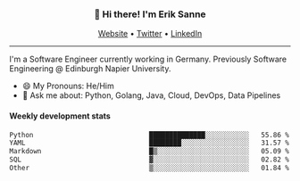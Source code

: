 <h3 align="center">👋 Hi there! I'm Erik Sanne</h3>
<p align="center">
  <a href="https://eriksanne.com">Website</a> •
  <a href="https://twitter.com/ErikKonradSanne">Twitter</a> •
  <a href="https://www.linkedin.com/in/eriksanne/">LinkedIn</a>
</p>

---
I'm a Software Engineer currently working in Germany. Previously Software Engineering @ Edinburgh Napier University.

- 😄 My Pronouns: He/Him
- 💬 Ask me about: Python, Golang, Java, Cloud, DevOps, Data Pipelines

<h4>Weekly development stats</h4>
<!--START_SECTION:waka-->

```txt
Python                             ██████████████░░░░░░░░░░░   55.86 %
YAML                               ████████░░░░░░░░░░░░░░░░░   31.57 %
Markdown                           █▒░░░░░░░░░░░░░░░░░░░░░░░   05.09 %
SQL                                ▓░░░░░░░░░░░░░░░░░░░░░░░░   02.82 %
Other                              ▒░░░░░░░░░░░░░░░░░░░░░░░░   01.84 %
```

<!--END_SECTION:waka-->
